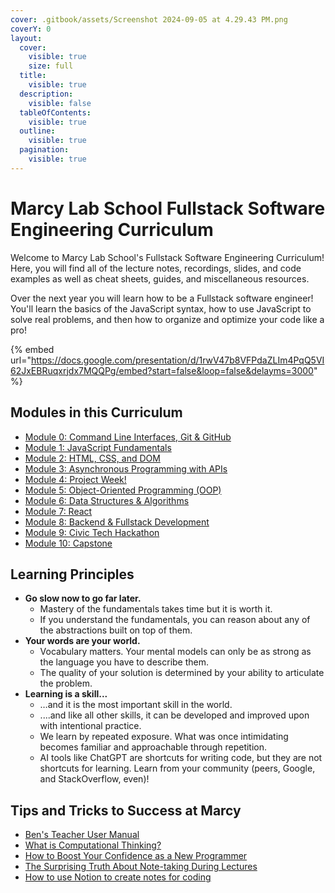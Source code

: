 ```yaml
---
cover: .gitbook/assets/Screenshot 2024-09-05 at 4.29.43 PM.png
coverY: 0
layout:
  cover:
    visible: true
    size: full
  title:
    visible: true
  description:
    visible: false
  tableOfContents:
    visible: true
  outline:
    visible: true
  pagination:
    visible: true
---
```


# Marcy Lab School Fullstack Software Engineering Curriculum

Welcome to Marcy Lab School's Fullstack Software Engineering Curriculum! Here, you will find all of the lecture notes, recordings, slides, and code examples as well as cheat sheets, guides, and miscellaneous resources.

Over the next year you will learn how to be a Fullstack software engineer! You'll learn the basics of the JavaScript syntax, how to use JavaScript to solve real problems, and then how to organize and optimize your code like a pro!

{% embed url="https://docs.google.com/presentation/d/1rwV47b8VFPdaZLIm4PqQ5VI62JxEBRuqxrjdx7MQQPg/embed?start=false&loop=false&delayms=3000" %}

## Modules in this Curriculum

- [Module 0: Command Line Interfaces, Git & GitHub](mod-0-command-line-interfaces-git-and-github)
- [Module 1: JavaScript Fundamentals](mod-1-javascript-fundamentals)
- [Module 2: HTML, CSS, and DOM](mod-2-html-css-dom)
- [Module 3: Asynchronous Programming with APIs](mod-3-async)
- [Module 4: Project Week!](mod-4-project-week/)
- [Module 5: Object-Oriented Programming (OOP)](mod-5-oop/)
- [Module 6: Data Structures & Algorithms](mod-6-ds-a/)
- [Module 7: React](mod-7-react/)
- [Module 8: Backend & Fullstack Development](mod-8-backend/)
- [Module 9: Civic Tech Hackathon](mod-9-civic-tech-hackathon/)
- [Module 10: Capstone](mod-10-capstone/)

## Learning Principles

- **Go slow now to go far later.**
    - Mastery of the fundamentals takes time but it is worth it.
    - If you understand the fundamentals, you can reason about any of the abstractions built on top of them.
- **Your words are your world.**
    - Vocabulary matters. Your mental models can only be as strong as the language you have to describe them.
    - The quality of your solution is determined by your ability to articulate the problem.
- **Learning is a skill...**
    - …and it is the most important skill in the world.
    - ....and like all other skills, it can be developed and improved upon with intentional practice.
    - We learn by repeated exposure. What was once intimidating becomes familiar and approachable through repetition.
    - AI tools like ChatGPT are shortcuts for writing code, but they are not shortcuts for learning. Learn from your community (peers, Google, and StackOverflow, even)!

## Tips and Tricks to Success at Marcy

- [Ben's Teacher User Manual](https://marcylabschool.notion.site/Ben-s-Teaching-User-Manual-afe86d2a9e314c6e91e8fa44ac3b2fa8)
- [What is Computational Thinking?](https://youtu.be/qbnTZCj0ugI)
- [How to Boost Your Confidence as a New Programmer](https://marcylabschool.notion.site/marcylabschool/How-to-Boost-Your-Confidence-as-a-New-Programmer-3e08b5dc231444adb5770228696041ac)
- [The Surprising Truth About Note-taking During Lectures](https://www.youtube.com/watch?v=cRQqH18wJgw&ab_channel=BenjaminKeep%2CPhD%2CJD)
- [How to use Notion to create notes for coding](https://www.youtube.com/watch?v=0h-WSrckaq8&ab_channel=InternetMadeCoder)
